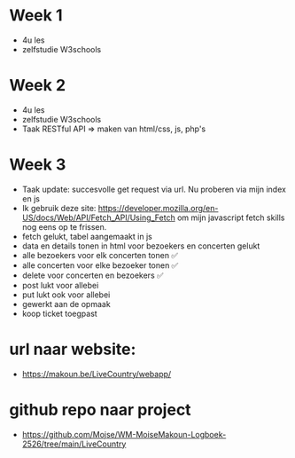# Week 1
- 4u les
- zelfstudie W3schools

# Week 2
- 4u les
- zelfstudie W3schools
- Taak RESTful API => maken van html/css, js, php's

# Week 3 
- Taak update: succesvolle get request via url. Nu proberen via mijn index en js
- Ik gebruik deze site: https://developer.mozilla.org/en-US/docs/Web/API/Fetch_API/Using_Fetch om mijn javascript fetch skills nog eens op te frissen. 
- fetch gelukt, tabel aangemaakt in js
- data en details tonen in html voor bezoekers en concerten gelukt
- alle bezoekers voor elk concerten tonen ✅
- alle concerten voor elke bezoeker tonen ✅
- delete voor concerten en bezoekers ✅
- post lukt voor allebei
- put lukt ook voor allebei
- gewerkt aan de opmaak
- koop ticket toegpast

# url naar website:
- https://makoun.be/LiveCountry/webapp/

# github repo naar project
- https://github.com/Mojse/WM-MoiseMakoun-Logboek-2526/tree/main/LiveCountry